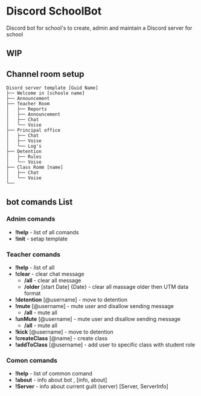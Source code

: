 # Discord SchoolBot 
Discord bot for school's to create, admin and maintain a Discord server for school

## WIP

## Channel room setup
```
Disord server template [Guid Name]
├── Welcome in [schoole name]
├── Announcement
├── Teacher Room
│   ├── Reports
│   ├── Announcement
│   ├── Chat
│   └── Voise
├── Principal office
│   ├── Chat
│   ├── Voise
│   └── Log's
├── Detention
│   ├── Rules
│   └── Voise
├── Class Romm [name]
│   ├── Chat
│   └── Voise
└── 
```

## bot comands List

### Adnim comands
- **!help** - list of all comands
- **!init** - setap template

### Teacher comands
- **!help** - list of all 
- **!clear** - clear chat message
    + **/all** - clear all message
    + **/older** [start Date] {Date} - clear all massage older then UTM data format
- **!detention** [@username] - move to detention
- **!mute** [@username] - mute user and disallow sending message
   + **/all** - mute all
- **!unMute** [@username] - mute user and disallow sending message
   + **/all** - mute all
- **!kick** [@username] - move to detention
- **!createClass** [@name] - create class 
- **!addToClass** [@username] - add user to specific class with student role

### Comon comands
- **!help** - list of common comand
- **!about** - info about bot , [info, about]
- **!Server** - info about current guilt (server) [Server, ServerInfo]

